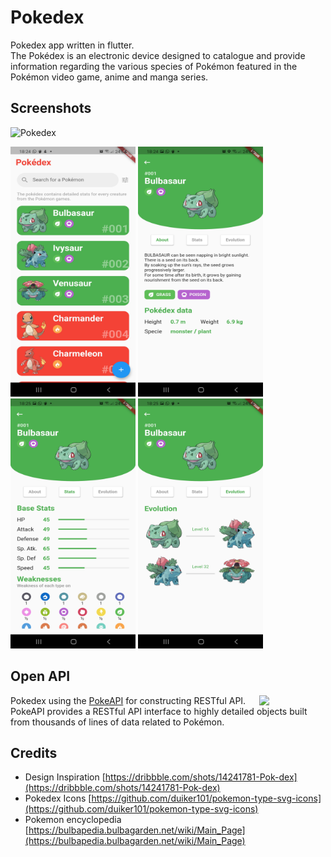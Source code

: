 # Pokedex

Pokedex app written in flutter.<br />
The Pokédex is an electronic device designed to catalogue and provide information regarding the various species of Pokémon featured in the Pokémon video game, anime and manga series.

## Screenshots

<img src="/assets/pokedex.gif?raw=true" alt="Pokedex" height="600" />

<p>
  <img src="/assets/home.jpg?raw=true" alt="Home" width="200" height="400" />
  <img src="/assets/about.jpg?raw=true" alt="About" width="200" height="400" />
  <img src="/assets/stat.jpg?raw=true" alt="Stat" width="200" height="400" />
  <img src="/assets/evolution.jpg?raw=true" alt="Evolution" width="200" height="400" />
</p>

## Open API

<img src="https://user-images.githubusercontent.com/24237865/83422649-d1b1d980-a464-11ea-8c91-a24fdf89cd6b.png" align="right" width="21%"/>

Pokedex using the [PokeAPI](https://pokeapi.co/) for constructing RESTful API.<br>
PokeAPI provides a RESTful API interface to highly detailed objects built from thousands of lines of data related to Pokémon.

## Credits

- Design Inspiration [https://dribbble.com/shots/14241781-Pok-dex](https://dribbble.com/shots/14241781-Pok-dex)
- Pokedex Icons [https://github.com/duiker101/pokemon-type-svg-icons](https://github.com/duiker101/pokemon-type-svg-icons)
- Pokemon encyclopedia [https://bulbapedia.bulbagarden.net/wiki/Main_Page](https://bulbapedia.bulbagarden.net/wiki/Main_Page)
